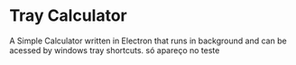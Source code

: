 # Tray Calculator

A Simple Calculator written in Electron that runs in background and can be acessed by windows tray shortcuts.
só apareço no teste